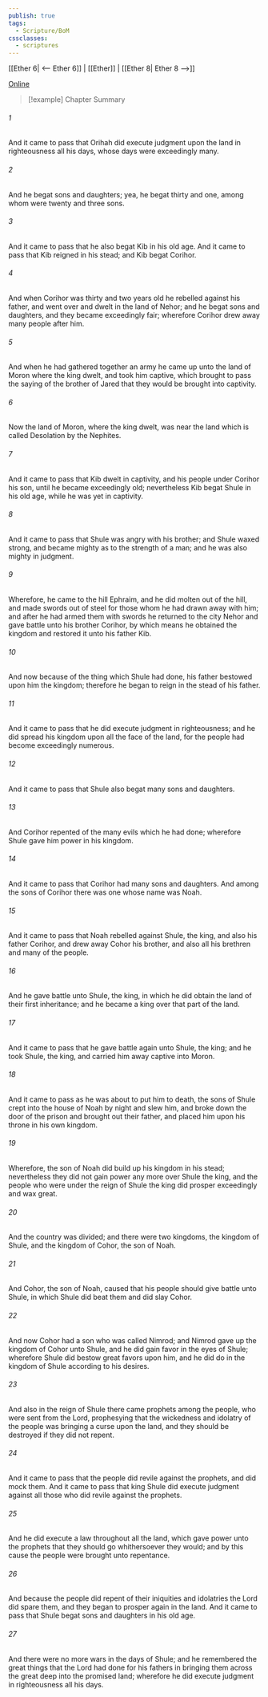 ```yaml
---
publish: true
tags:
  - Scripture/BoM
cssclasses:
  - scriptures
---
```

[[Ether 6| <-- Ether 6]] | [[Ether]] | [[Ether 8| Ether 8 -->]]

[Online](https://churchofjesuschrist.org/study/scriptures/bofm/ether/7?lang=eng)

>[!example] Chapter Summary
>
###### 1
And it came to pass that Orihah did execute judgment upon the land in righteousness all his days, whose days were exceedingly many.
###### 2
And he begat sons and daughters; yea, he begat thirty and one, among whom were twenty and three sons.
###### 3
And it came to pass that he also begat Kib in his old age. And it came to pass that Kib reigned in his stead; and Kib begat Corihor.
###### 4
And when Corihor was thirty and two years old he rebelled against his father, and went over and dwelt in the land of Nehor; and he begat sons and daughters, and they became exceedingly fair; wherefore Corihor drew away many people after him.
###### 5
And when he had gathered together an army he came up unto the land of Moron where the king dwelt, and took him captive, which brought to pass the saying of the brother of Jared that they would be brought into captivity.
###### 6
Now the land of Moron, where the king dwelt, was near the land which is called Desolation by the Nephites.
###### 7
And it came to pass that Kib dwelt in captivity, and his people under Corihor his son, until he became exceedingly old; nevertheless Kib begat Shule in his old age, while he was yet in captivity.
###### 8
And it came to pass that Shule was angry with his brother; and Shule waxed strong, and became mighty as to the strength of a man; and he was also mighty in judgment.
###### 9
Wherefore, he came to the hill Ephraim, and he did molten out of the hill, and made swords out of steel for those whom he had drawn away with him; and after he had armed them with swords he returned to the city Nehor and gave battle unto his brother Corihor, by which means he obtained the kingdom and restored it unto his father Kib.
###### 10
And now because of the thing which Shule had done, his father bestowed upon him the kingdom; therefore he began to reign in the stead of his father.
###### 11
And it came to pass that he did execute judgment in righteousness; and he did spread his kingdom upon all the face of the land, for the people had become exceedingly numerous.
###### 12
And it came to pass that Shule also begat many sons and daughters.
###### 13
And Corihor repented of the many evils which he had done; wherefore Shule gave him power in his kingdom.
###### 14
And it came to pass that Corihor had many sons and daughters. And among the sons of Corihor there was one whose name was Noah.
###### 15
And it came to pass that Noah rebelled against Shule, the king, and also his father Corihor, and drew away Cohor his brother, and also all his brethren and many of the people.
###### 16
And he gave battle unto Shule, the king, in which he did obtain the land of their first inheritance; and he became a king over that part of the land.
###### 17
And it came to pass that he gave battle again unto Shule, the king; and he took Shule, the king, and carried him away captive into Moron.
###### 18
And it came to pass as he was about to put him to death, the sons of Shule crept into the house of Noah by night and slew him, and broke down the door of the prison and brought out their father, and placed him upon his throne in his own kingdom.
###### 19
Wherefore, the son of Noah did build up his kingdom in his stead; nevertheless they did not gain power any more over Shule the king, and the people who were under the reign of Shule the king did prosper exceedingly and wax great.
###### 20
And the country was divided; and there were two kingdoms, the kingdom of Shule, and the kingdom of Cohor, the son of Noah.
###### 21
And Cohor, the son of Noah, caused that his people should give battle unto Shule, in which Shule did beat them and did slay Cohor.
###### 22
And now Cohor had a son who was called Nimrod; and Nimrod gave up the kingdom of Cohor unto Shule, and he did gain favor in the eyes of Shule; wherefore Shule did bestow great favors upon him, and he did do in the kingdom of Shule according to his desires.
###### 23
And also in the reign of Shule there came prophets among the people, who were sent from the Lord, prophesying that the wickedness and idolatry of the people was bringing a curse upon the land, and they should be destroyed if they did not repent.
###### 24
And it came to pass that the people did revile against the prophets, and did mock them. And it came to pass that king Shule did execute judgment against all those who did revile against the prophets.
###### 25
And he did execute a law throughout all the land, which gave power unto the prophets that they should go whithersoever they would; and by this cause the people were brought unto repentance.
###### 26
And because the people did repent of their iniquities and idolatries the Lord did spare them, and they began to prosper again in the land. And it came to pass that Shule begat sons and daughters in his old age.
###### 27
And there were no more wars in the days of Shule; and he remembered the great things that the Lord had done for his fathers in bringing them across the great deep into the promised land; wherefore he did execute judgment in righteousness all his days.



